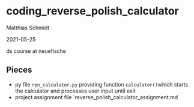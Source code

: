 # coding_reverse_polish_calculator

Matthias Schmidt

2021-05-25

ds course at neuefische

## Pieces

- py file `rpn_calculator.py` providing function `calculator()`which starts the calculator and processes user input until exit
- project assignment file `reverse_polish_calculator_assignment.md
